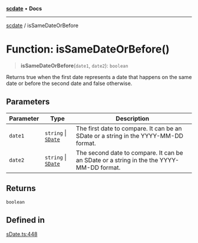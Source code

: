 [**scdate**](../README.md) • **Docs**

---

[scdate](../README.md) / isSameDateOrBefore

# Function: isSameDateOrBefore()

> **isSameDateOrBefore**(`date1`, `date2`): `boolean`

Returns true when the first date represents a date that happens on the same
date or before the second date and false otherwise.

## Parameters

| Parameter | Type                                       | Description                                                                              |
| --------- | ------------------------------------------ | ---------------------------------------------------------------------------------------- |
| `date1`   | `string` \| [`SDate`](../classes/SDate.md) | The first date to compare. It can be an SDate or a string in the YYYY-MM-DD format.      |
| `date2`   | `string` \| [`SDate`](../classes/SDate.md) | The second date to compare. It can be an SDate or a string in the the YYYY-MM-DD format. |

## Returns

`boolean`

## Defined in

[sDate.ts:448](https://github.com/ericvera/scdate/blob/main/src/sDate.ts#L448)
